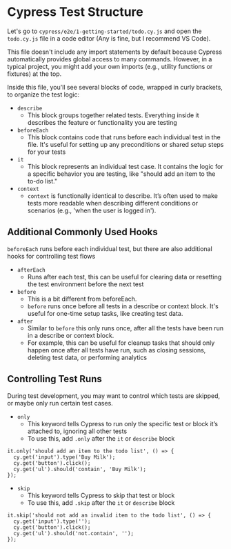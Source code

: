 # Cypress Test Structure

Let's go to `cypress/e2e/1-getting-started/todo.cy.js` and  open the `todo.cy.js` file in a code editor (Any is fine, but I recommend VS Code).

This file doesn't include any import statements by default because Cypress automatically provides global access to many commands. However, in a typical project, you might add your own imports (e.g., utility functions or fixtures) at the top.

Inside this file, you'll see several blocks of code, wrapped in curly brackets, to organize the test logic:
- `describe`
    - This block groups together related tests. Everything inside it describes the feature or functionality you are testing
- `beforeEach`
    - This block contains code that runs before each individual test in the file. It's useful for setting up any preconditions or shared setup steps for your tests
- `it`
    - This block represents an individual test case. It contains the logic for a specific behavior you are testing, like "should add an item to the to-do list."
- `context`
    - `context` is functionally identical to describe. It’s often used to make tests more readable when describing different conditions or scenarios (e.g., 'when the user is logged in').

## Additional Commonly Used Hooks
`beforeEach` runs before each individual test, but there are also additional hooks for controlling test flows
- `afterEach`
    - Runs after each test, this can be useful for clearing data or resetting the test environment before the next test
- `before`
    - This is a bit different from beforeEach.
    - `before` runs once before all tests in a describe or context block. It's useful for one-time setup tasks, like creating test data.
- `after`
    - Similar to `before` this only runs once, after all the tests have been run in a describe or context block.
    - For example, this can be useful for cleanup tasks that should only happen once after all tests have run, such as closing sessions, deleting test data, or performing analytics

## Controlling Test Runs
During test development, you may want to control which tests are skipped, or maybe only run certain test cases. 

- `only`
    - This keyword tells Cypress to run only the specific test or block it’s attached to, ignoring all other tests
    - To use this, add `.only` after the `it` or `describe` block
```
it.only('should add an item to the todo list', () => {
  cy.get('input').type('Buy Milk');
  cy.get('button').click();
  cy.get('ul').should('contain', 'Buy Milk');
});
```
- `skip`
    - This keyword tells Cypress to skip that test or block
    - To use this, add `.skip` after the `it` or `describe` block
```
it.skip('should not add an invalid item to the todo list', () => {
  cy.get('input').type('');
  cy.get('button').click();
  cy.get('ul').should('not.contain', '');
});
```